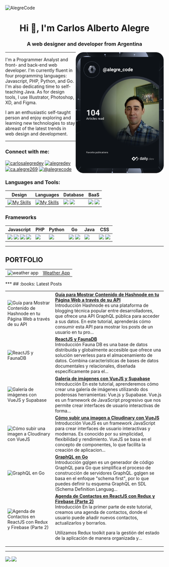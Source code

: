 ![AlegreCode](https://res.cloudinary.com/alegrecodecloud/image/upload/v1742329827/logotipo/logotipo_facebook-851x315_vyyz2d.jpg)

<h1 align="center">Hi 👋, I'm Carlos Alberto Alegre</h1>
<h3 align="center">A web designer and developer from Argentina</h3>
<a href="https://app.daily.dev/alegre_code"><img src="https://github.com/AlegreCode/AlegreCode/blob/main/devcard.svg" align="right" width="280" alt="Carlos Alberto Alegre's Dev Card"/></a>

****
<div align="left">
 <p>I'm a Programmer Analyst and front- and back-end web developer. I'm currently fluent in four programming languages: Javascript, PHP, Python, and Go. I'm also dedicating time to self-teaching Java. As for design tools, I use Illustrator, Photoshop, XD, and Figma.</p>
 <p>I am an enthusiastic self-taught person and enjoy exploring and learning new technologies to stay abreast of the latest trends in web design and development.</p>
</div>

****

<h3 align="left">Connect with me:</h3>
<p align="left">
<a href="https://x.com/alegrecode" target="blank"><img align="center" src="https://raw.githubusercontent.com/rahuldkjain/github-profile-readme-generator/master/src/images/icons/Social/twitter.svg" alt="carlosalegredev" height="30" width="40" /></a>
<a href="https://fb.com/alegrecode" target="blank"><img align="center" src="https://raw.githubusercontent.com/rahuldkjain/github-profile-readme-generator/master/src/images/icons/Social/facebook.svg" alt="alegredev" height="30" width="40" /></a>
<a href="https://www.instagram.com/alegrecode/" target="blank"><img align="center" src="https://raw.githubusercontent.com/rahuldkjain/github-profile-readme-generator/master/src/images/icons/Social/instagram.svg" alt="ca.alegre269" height="30" width="40" /></a>
<a href="https://hashnode.com/@alegrecode" target="blank"><img align="center" src="https://raw.githubusercontent.com/rahuldkjain/github-profile-readme-generator/master/src/images/icons/Social/hashnode.svg" alt="@alegrecode" height="30" width="40" /></a>
</p>

<h3 align="left">Languages and Tools:</h3>

| Design | Languages | Database | BaaS |
| ------ | --------- | -------- | ---- |
| [![My Skills](https://skillicons.dev/icons?i=ps,ai,xd,figma)](https://skillicons.dev) | [![My Skills](https://skillicons.dev/icons?i=js,php,py,go,java)](https://skillicons.dev) | <a href="https://www.mysql.com/" target="_blank"><img src="https://skillicons.dev/icons?i=mysql"/></a> <a href="https://www.mongodb.com/es" target="_blank"><img src="https://skillicons.dev/icons?i=mongodb"/></a> | <a href="https://firebase.google.com/?hl=es" target="_blank"><img src="https://skillicons.dev/icons?i=firebase"/></a> <a href="https://supabase.com/" target="_blank"><img src="https://skillicons.dev/icons?i=supabase"/></a> |

### Frameworks

| Javascript | PHP | Python | Go | Java | CSS |
| ---------- | --- | ------ | -- | ---- | --- |
| <a href="https://react.dev/" target="_blank"><img src="https://skillicons.dev/icons?i=react"/></a> <a href="https://vuejs.org/" target="_blank"><img src="https://skillicons.dev/icons?i=vue"/></a> <a href="https://adonisjs.com/" target="_blank"><img src="https://skillicons.dev/icons?i=adonis"/></a> <a href="https://redux.js.org/" target="_blank"><img src="https://skillicons.dev/icons?i=redux"/></a> | <a href="https://laravel.com/" target="_blank"><img src="https://skillicons.dev/icons?i=laravel"/></a> | <a href="https://flask.palletsprojects.com/en/3.0.x/" target="_blank"><img src="https://skillicons.dev/icons?i=flask"/></a> | <a href="https://gofiber.io/" target="_blank"><img src="https://gofiber.io/assets/images/logo.svg" height="40"/></a> <a href="https://echo.labstack.com/" target="_blank"><img src="https://echo.labstack.com/img/logo-light.svg" height="40"/></a> | <a href="https://spring.io/" target="_blank"><img src="https://skillicons.dev/icons?i=spring"/></a> | <a href="https://getbootstrap.com/" target="_blank"><img src="https://skillicons.dev/icons?i=bootstrap"/></a> <a href="https://tailwindcss.com/" target="_blank"><img src="https://skillicons.dev/icons?i=tailwind"/></a> |
***
## PORTFOLIO
<table><tr><td><img src="https://res.cloudinary.com/alegrecodecloud/image/upload/v1754532400/portfolio/weather-app_mosu0p.gif" alt="weather app"></td><td><a href="https://weather-app-alegrecode.onrender.com/">Weather App</a><br></td></tr></table>
***
## :books: Latest Posts
<!-- HASHNODE_BLOG:START -->
<table><tr><td><img src="https://cdn.hashnode.com/res/hashnode/image/upload/v1743106720416/ecf5f3f0-8e64-4739-bae6-d26dc73a04b2.png" alt="Guía para Mostrar Contenido de Hashnode en tu Página Web a través de su API"></td><td><a href="https://blog.carlosalbertoalegre.com.ar/guia-para-mostrar-contenido-de-hashnode-en-tu-pagina-web-a-traves-de-su-api"><strong>Guía para Mostrar Contenido de Hashnode en tu Página Web a través de su API</strong></a><br>Introducción
Hashnode es una plataforma de blogging técnica popular entre desarrolladores, que ofrece una API GraphQL pública para acceder a sus datos. En este tutorial, aprenderás cómo consumir esta API para mostrar los posts de un usuario en tu pro...</td></tr><tr><td><img src="https://cdn.hashnode.com/res/hashnode/image/upload/v1729108334726/727b8886-85f5-46ab-b564-896a784ff700.png" alt="ReactJS y FaunaDB"></td><td><a href="https://blog.carlosalbertoalegre.com.ar/reactjs-y-faunadb"><strong>ReactJS y FaunaDB</strong></a><br>Introducción
Fauna DB es una base de datos distribuida y globalmente accesible que ofrece una solución serverless para el almacenamiento de datos. Combina características de bases de datos documentales y relacionales, diseñada específicamente para el...</td></tr><tr><td><img src="https://cdn.hashnode.com/res/hashnode/image/upload/v1714418181342/1aaea47c-cb09-4cf0-bc78-8d66bc3f289f.png" alt="Galería de imágenes con VueJS y Supabase"></td><td><a href="https://blog.carlosalbertoalegre.com.ar/galeria-de-imagenes-con-vuejs-y-supabase"><strong>Galería de imágenes con VueJS y Supabase</strong></a><br>Introducción
En este tutorial, aprenderemos cómo crear una galería de imágenes utilizando dos poderosas herramientas: Vue.js y Supabase.
Vue.js es un framework de JavaScript progresivo que nos permite crear interfaces de usuario interactivas de forma...</td></tr><tr><td><img src="https://cdn.hashnode.com/res/hashnode/image/upload/v1709066078176/e34a293d-83a5-48d8-8b8b-ba4bdc86e195.png" alt="Cómo subir una imagen a Cloudinary  con VueJS"></td><td><a href="https://blog.carlosalbertoalegre.com.ar/como-subir-una-imagen-a-cloudinary-con-vuejs"><strong>Cómo subir una imagen a Cloudinary  con VueJS</strong></a><br>Introducción
VueJS es un framework JavaScript para crear interfaces de usuario interactivas y modernas. Es conocido por su simplicidad, flexibilidad y rendimiento. VueJS se basa en el concepto de componentes, lo que facilita la creación de aplicacion...</td></tr><tr><td><img src="https://cdn.hashnode.com/res/hashnode/image/upload/v1701380479101/17218495-9114-438a-8377-17039bf55f26.png" alt="GraphQL en Go"></td><td><a href="https://blog.carlosalbertoalegre.com.ar/graphql-en-go"><strong>GraphQL en Go</strong></a><br>Introducción
gqlgen es un generador de código GraphQL para Go que simplifica el proceso de construcción de servidores GraphQL. gqlgen se basa en el enfoque "schema first", por lo que puedes definir tu esquema GraphQL en SDL (Schema Definition Languag...</td></tr><tr><td><img src="https://cdn.hashnode.com/res/hashnode/image/upload/v1696888668929/46460b4f-29e1-40dc-bc43-739aa2e8224f.png" alt="Agenda de Contactos en ReactJS con Redux y Firebase (Parte 2)"></td><td><a href="https://blog.carlosalbertoalegre.com.ar/agenda-de-contactos-en-reactjs-con-redux-y-firebase-parte-2"><strong>Agenda de Contactos en ReactJS con Redux y Firebase (Parte 2)</strong></a><br>Introducción
En la primer parte de este tutorial, creamos una agenda de contactos, donde el usuario puede añadir nuevos contactos, actualizarlos y borrarlos.

Utilizamos Redux toolkit para la gestión del estado de la aplicación de manera organizada y...</td></tr></table>
<!-- HASHNODE_BLOG:END -->
***

<div align="left">
   <a href="https://github.com/anuraghazra/github-readme-stats">
     <img height=200 align="center" src="https://github-readme-stats.vercel.app/api?username=alegrecode&theme=ambient_gradient" />
   </a>
   <a href="https://github.com/anuraghazra/convoychat">
     <img height=200 align="center" src="https://github-readme-stats.vercel.app/api/top-langs?username=alegrecode&layout=compact&langs_count=8&card_width=320&theme=ambient_gradient" />
   </a>
</div>
